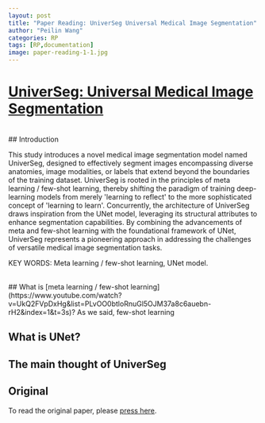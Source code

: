 ```yaml
---
layout: post
title: "Paper Reading: UniverSeg Universal Medical Image Segmentation"
author: "Peilin Wang"
categories: RP
tags: [RP,documentation]
image: paper-reading-1-1.jpg
---
```


# [UniverSeg: Universal Medical Image Segmentation](https://universeg.csail.mit.edu/)
<br/>
## Introduction

This study introduces a novel medical image segmentation model named UniverSeg, designed to effectively segment images encompassing diverse anatomies, image modalities, or labels that extend beyond the boundaries of the training dataset. UniverSeg is rooted in the principles of meta learning / few-shot learning, thereby shifting the paradigm of training deep-learning models from merely 'learning to reflect' to the more sophisticated concept of 'learning to learn'. Concurrently, the architecture of UniverSeg draws inspiration from the UNet model, leveraging its structural attributes to enhance segmentation capabilities. By combining the advancements of meta and few-shot learning with the foundational framework of UNet, UniverSeg represents a pioneering approach in addressing the challenges of versatile medical image segmentation tasks.

KEY WORDS: Meta learning / few-shot learning, UNet model.

<br/>
## What is [meta learning / few-shot learning](https://www.youtube.com/watch?v=UkQ2FVpDxHg&list=PLvOO0btloRnuGl5OJM37a8c6auebn-rH2&index=1&t=3s)?
As we said, few-shot learning

## What is UNet?

## The main thought of UniverSeg

## Original

To read the original paper, please [press here](https://universeg.csail.mit.edu/).



